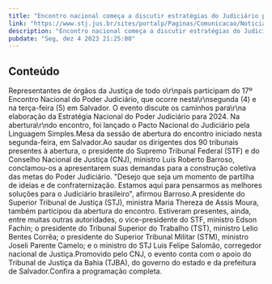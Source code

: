 ```yaml
---
title: "Encontro nacional começa a discutir estratégias do Judiciário para 2024 e lança pacto por linguagem simples"
link: "https://www.stj.jus.br/sites/portalp/Paginas/Comunicacao/Noticias/2023/04122023-17o-Encontro-Nacional-do-Poder-Judiciario-comeca-a-discutir-estrategias-para-2024.aspx"
description: "Encontro nacional começa a discutir estratégias do Judiciário para 2024 e lança pacto por linguagem simples"
pubdate: "Seg, dez 4 2023 21:25:00"
---
```


## Conteúdo

Representantes de órgãos da Justiça de todo o\r\npaís participam do 17º Encontro Nacional do Poder Judiciário, que ocorre nesta\r\nsegunda (4) e na terça-feira (5) em Salvador. O evento discute os caminhos para\r\na elaboração da Estratégia Nacional do Poder Judiciário para 2024. Na abertura\r\ndo encontro, foi lançado o Pacto Nacional do Judiciário pela Linguagem Simples.​​​​​​​​​Mesa da sessão de abertura do encontro iniciado nesta segunda-feira, em Salvador.​Ao saudar os dirigentes dos 90 tribunais presentes à abertura, o presidente do Supremo Tribunal Federal (STF) e do Conselho Nacional de Justiça (CNJ), ministro Luís Roberto Barroso, conclamou-os a apresentarem suas demandas para a construção coletiva das metas do Poder Judiciário. "Desejo que seja um momento de partilha de ideias e de confraternização. Estamos aqui para pensarmos as melhores soluções para o Judiciário brasileiro", afirmou Barroso.A presidente do Superior Tribunal de Justiça (STJ), ministra Maria Thereza de Assis Moura, também participou da abertura do encontro. Estiveram presentes, ainda, entre muitas outras autoridades, o vice-presidente do STF, ministro Edson Fachin; o presidente do Tribunal Superior do Trabalho (TST), ministro Lelio Bentes Corrêa; o presidente do Superior Tribunal Militar (STM), ministro Joseli Parente Camelo; e o ministro do STJ Luis Felipe Salomão, corregedor nacional de Justiça.Promovido pelo CNJ, o evento conta com o apoio do Tribunal de Justiça da Bahia (TJBA), do governo do estado e da prefeitura de Salvador.Confira a programação completa.
